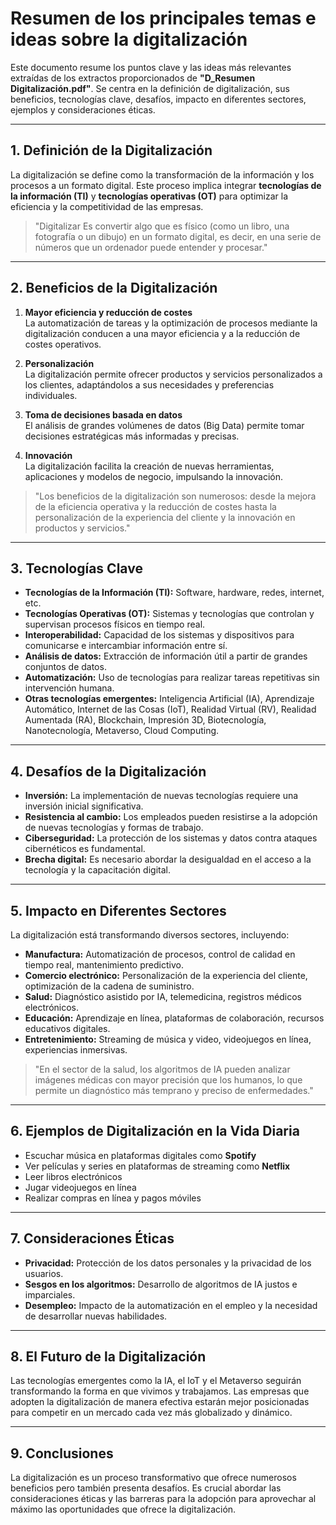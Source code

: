 # Resumen de los principales temas e ideas sobre la digitalización

Este documento resume los puntos clave y las ideas más relevantes extraídas de los extractos proporcionados de **"D_Resumen Digitalización.pdf"**. Se centra en la definición de digitalización, sus beneficios, tecnologías clave, desafíos, impacto en diferentes sectores, ejemplos y consideraciones éticas.

---

## 1. Definición de la Digitalización

La digitalización se define como la transformación de la información y los procesos a un formato digital. Este proceso implica integrar **tecnologías de la información (TI)** y **tecnologías operativas (OT)** para optimizar la eficiencia y la competitividad de las empresas.

> "Digitalizar Es convertir algo que es físico (como un libro, una fotografía o un dibujo) en un formato digital, es decir, en una serie de números que un ordenador puede entender y procesar."

---

## 2. Beneficios de la Digitalización

1. **Mayor eficiencia y reducción de costes**  
   La automatización de tareas y la optimización de procesos mediante la digitalización conducen a una mayor eficiencia y a la reducción de costes operativos.

2. **Personalización**  
   La digitalización permite ofrecer productos y servicios personalizados a los clientes, adaptándolos a sus necesidades y preferencias individuales.

3. **Toma de decisiones basada en datos**  
   El análisis de grandes volúmenes de datos (Big Data) permite tomar decisiones estratégicas más informadas y precisas.

4. **Innovación**  
   La digitalización facilita la creación de nuevas herramientas, aplicaciones y modelos de negocio, impulsando la innovación.

> "Los beneficios de la digitalización son numerosos: desde la mejora de la eficiencia operativa y la reducción de costes hasta la personalización de la experiencia del cliente y la innovación en productos y servicios."

---

## 3. Tecnologías Clave

- **Tecnologías de la Información (TI):** Software, hardware, redes, internet, etc.  
- **Tecnologías Operativas (OT):** Sistemas y tecnologías que controlan y supervisan procesos físicos en tiempo real.  
- **Interoperabilidad:** Capacidad de los sistemas y dispositivos para comunicarse e intercambiar información entre sí.  
- **Análisis de datos:** Extracción de información útil a partir de grandes conjuntos de datos.  
- **Automatización:** Uso de tecnologías para realizar tareas repetitivas sin intervención humana.  
- **Otras tecnologías emergentes:** Inteligencia Artificial (IA), Aprendizaje Automático, Internet de las Cosas (IoT), Realidad Virtual (RV), Realidad Aumentada (RA), Blockchain, Impresión 3D, Biotecnología, Nanotecnología, Metaverso, Cloud Computing.

---

## 4. Desafíos de la Digitalización

- **Inversión:** La implementación de nuevas tecnologías requiere una inversión inicial significativa.  
- **Resistencia al cambio:** Los empleados pueden resistirse a la adopción de nuevas tecnologías y formas de trabajo.  
- **Ciberseguridad:** La protección de los sistemas y datos contra ataques cibernéticos es fundamental.  
- **Brecha digital:** Es necesario abordar la desigualdad en el acceso a la tecnología y la capacitación digital.

---

## 5. Impacto en Diferentes Sectores

La digitalización está transformando diversos sectores, incluyendo:

- **Manufactura:** Automatización de procesos, control de calidad en tiempo real, mantenimiento predictivo.  
- **Comercio electrónico:** Personalización de la experiencia del cliente, optimización de la cadena de suministro.  
- **Salud:** Diagnóstico asistido por IA, telemedicina, registros médicos electrónicos.  
- **Educación:** Aprendizaje en línea, plataformas de colaboración, recursos educativos digitales.  
- **Entretenimiento:** Streaming de música y video, videojuegos en línea, experiencias inmersivas.

> "En el sector de la salud, los algoritmos de IA pueden analizar imágenes médicas con mayor precisión que los humanos, lo que permite un diagnóstico más temprano y preciso de enfermedades."

---

## 6. Ejemplos de Digitalización en la Vida Diaria

- Escuchar música en plataformas digitales como **Spotify**  
- Ver películas y series en plataformas de streaming como **Netflix**  
- Leer libros electrónicos  
- Jugar videojuegos en línea  
- Realizar compras en línea y pagos móviles  

---

## 7. Consideraciones Éticas

- **Privacidad:** Protección de los datos personales y la privacidad de los usuarios.  
- **Sesgos en los algoritmos:** Desarrollo de algoritmos de IA justos e imparciales.  
- **Desempleo:** Impacto de la automatización en el empleo y la necesidad de desarrollar nuevas habilidades.

---

## 8. El Futuro de la Digitalización

Las tecnologías emergentes como la IA, el IoT y el Metaverso seguirán transformando la forma en que vivimos y trabajamos. Las empresas que adopten la digitalización de manera efectiva estarán mejor posicionadas para competir en un mercado cada vez más globalizado y dinámico.

---

## 9. Conclusiones

La digitalización es un proceso transformativo que ofrece numerosos beneficios pero también presenta desafíos. Es crucial abordar las consideraciones éticas y las barreras para la adopción para aprovechar al máximo las oportunidades que ofrece la digitalización.  
